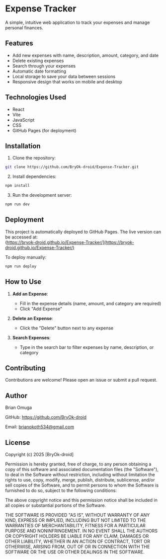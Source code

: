 # Expense Tracker

A simple, intuitive web application to track your expenses and manage personal finances.

## Features

- Add new expenses with name, description, amount, category, and date
- Delete existing expenses
- Search through your expenses
- Automatic date formatting
- Local storage to save your data between sessions
- Responsive design that works on mobile and desktop

## Technologies Used

- React
- Vite
- JavaScript
- CSS
- GitHub Pages (for deployment)

## Installation

1. Clone the repository:
```bash
git clone https://github.com/BryOk-droid/Expense-Tracker.git
```

2. Install dependencies:
```bash
npm install
```

3. Run the development server:
```bash
npm run dev
```

## Deployment

This project is automatically deployed to GitHub Pages. The live version can be accessed at:  
(https://bryok-droid.github.io/Expense-Tracker/](https://bryok-droid.github.io/Expense-Tracker/)

To deploy manually:
```bash
npm run deploy
```

## How to Use

1. **Add an Expense**:
   - Fill in the expense details (name, amount, and category are required)
   - Click "Add Expense"

2. **Delete an Expense**:
   - Click the "Delete" button next to any expense

3. **Search Expenses**:
   - Type in the search bar to filter expenses by name, description, or category


## Contributing

Contributions are welcome! Please open an issue or submit a pull request.

## Author
Brian Omuga

GitHub: https://github.com/BryOk-droid

Email: brianokoth534@gmail.com
## License

Copyright (c) 2025 [BryOk-droid]

Permission is hereby granted, free of charge, to any person obtaining a copy
of this software and associated documentation files (the "Software"), to deal
in the Software without restriction, including without limitation the rights
to use, copy, modify, merge, publish, distribute, sublicense, and/or sell
copies of the Software, and to permit persons to whom the Software is
furnished to do so, subject to the following conditions:

The above copyright notice and this permission notice shall be included in all
copies or substantial portions of the Software.

THE SOFTWARE IS PROVIDED "AS IS", WITHOUT WARRANTY OF ANY KIND, EXPRESS OR
IMPLIED, INCLUDING BUT NOT LIMITED TO THE WARRANTIES OF MERCHANTABILITY,
FITNESS FOR A PARTICULAR PURPOSE AND NONINFRINGEMENT. IN NO EVENT SHALL THE
AUTHORS OR COPYRIGHT HOLDERS BE LIABLE FOR ANY CLAIM, DAMAGES OR OTHER
LIABILITY, WHETHER IN AN ACTION OF CONTRACT, TORT OR OTHERWISE, ARISING FROM,
OUT OF OR IN CONNECTION WITH THE SOFTWARE OR THE USE OR OTHER DEALINGS IN THE
SOFTWARE.

